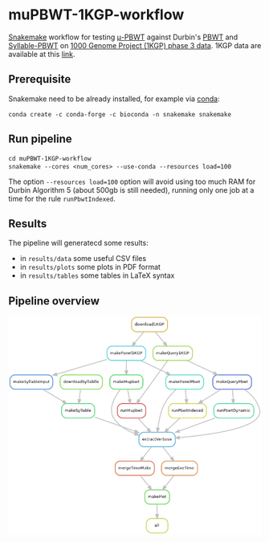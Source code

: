 # muPBWT-1KGP-workflow

[Snakemake](https://doi.org/10.12688/f1000research.29032.1) workflow for testing 
[μ-PBWT](https://github.com/dlcgold/muPBWT) against Durbin's 
[PBWT](https://github.com/richarddurbin/pbwt) and 
[Syllable-PBWT](https://github.com/ZhiGroup/Syllable-PBWT) on 
[1000 Genome Project (1KGP) phase 3 data](https://doi.org/10.1038/nature15393).
1KGP data are available at this 
[link](https://ftp.1000genomes.ebi.ac.uk/vol1/ftp/release/20130502/).

## Prerequisite
Snakemake need to be already installed, for example via
[conda](https://bioconda.github.io/recipes/snakemake/README.html):
```shell
conda create -c conda-forge -c bioconda -n snakemake snakemake
```

## Run pipeline
```shell
cd muPBWT-1KGP-workflow
snakemake --cores <num_cores> --use-conda --resources load=100
```
The option `--resources load=100` option will avoid using too much RAM for Durbin Algorithm 5 (about 500gb is still needed), running only one job at a time for the rule `runPbwtIndexed`.

## Results 
The pipeline will generatecd some results:
- in `results/data` some useful CSV files
- in `results/plots` some plots in PDF format
- in `results/tables` some tables in LaTeX syntax

## Pipeline overview
![Pipeline rules](rules.png)
